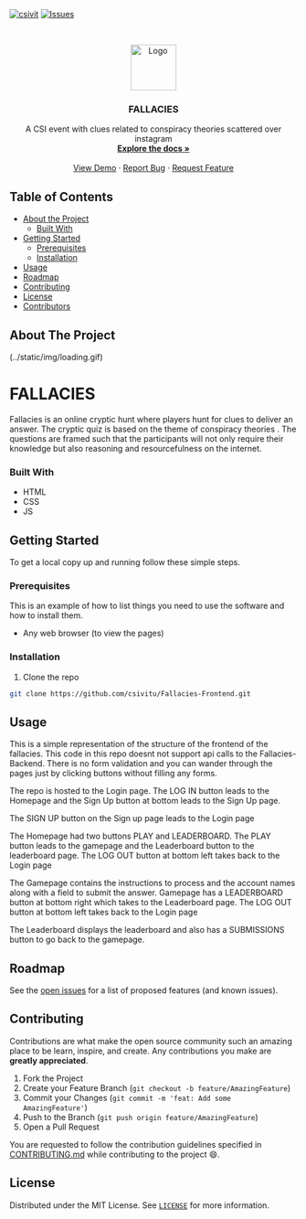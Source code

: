 [![csivit][csivitu-shield]][csivitu-url]
[![Issues][issues-shield]][issues-url]

<!-- PROJECT LOGO -->
<br />
<p align="center">
  <a href="https://github.com/github_username/repo">
    <img src="https://csivit.com/images/favicon.png" alt="Logo" width="80">
  </a>

  <h3 align="center">FALLACIES</h3>

  <p align="center">
    A CSI event with clues related to conspiracy theories scattered over instagram
    <br />
    <a href="https://github.com/csivitu/repo"><strong>Explore the docs »</strong></a>
    <br />
    <br />
    <a href="https://github.com/csivitu/repo">View Demo</a>
    ·
    <a href="https://github.com/csivitu/repo/issues">Report Bug</a>
    ·
    <a href="https://github.com/csivitu/repo/issues">Request Feature</a>
  </p>
</p>



<!-- TABLE OF CONTENTS -->
## Table of Contents

* [About the Project](#about-the-project)
  * [Built With](#built-with)
* [Getting Started](#getting-started)
  * [Prerequisites](#prerequisites)
  * [Installation](#installation)
* [Usage](#usage)
* [Roadmap](#roadmap)
* [Contributing](#contributing)
* [License](#license)
* [Contributors](#contributors-)



<!-- ABOUT THE PROJECT -->
## About The Project

(../static/img/loading.gif)

# FALLACIES
Fallacies is an online cryptic hunt where players hunt for clues to deliver an answer. The cryptic quiz is based on the theme of conspiracy theories . The questions are  framed such that the participants will not only require their knowledge but also reasoning and resourcefulness on the internet.


### Built With

* HTML
* CSS
* JS



<!-- GETTING STARTED -->
## Getting Started

To get a local copy up and running follow these simple steps.

### Prerequisites

This is an example of how to list things you need to use the software and how to install them.
* Any web browser (to view the pages)


### Installation
 
1. Clone the repo
```sh
git clone https://github.com/csivitu/Fallacies-Frontend.git
```



<!-- USAGE EXAMPLES -->
## Usage

This is a simple representation of the structure of the frontend of the fallacies. This code in this repo doesnt not support api calls to the Fallacies-Backend. There is no form validation and you can wander through the pages just by clicking buttons without filling any forms.

The repo is hosted to the Login page. The LOG IN button leads to the Homepage and the Sign Up button at bottom leads to the Sign Up page.

The SIGN UP button on the Sign up page leads to the Login page

The Homepage had two buttons PLAY and LEADERBOARD. The PLAY button leads to the gamepage and the Leaderboard button to the leaderboard page. The LOG OUT button at bottom left takes back to the Login page

The Gamepage contains the instructions to process and the account names along with a field to submit the answer. Gamepage has a LEADERBOARD button at bottom right which takes to the Leaderboard page. The LOG OUT button at bottom left takes back to the Login page

The Leaderboard displays the leaderboard and also has a SUBMISSIONS button to go back to the gamepage.



<!-- ROADMAP -->
## Roadmap

See the [open issues](https://github.com/github_username/repo/issues) for a list of proposed features (and known issues).



<!-- CONTRIBUTING -->
## Contributing

Contributions are what make the open source community such an amazing place to be learn, inspire, and create. Any contributions you make are **greatly appreciated**.

1. Fork the Project
2. Create your Feature Branch (`git checkout -b feature/AmazingFeature`)
3. Commit your Changes (`git commit -m 'feat: Add some AmazingFeature'`)
4. Push to the Branch (`git push origin feature/AmazingFeature`)
5. Open a Pull Request

You are requested to follow the contribution guidelines specified in [CONTRIBUTING.md](./CONTRIBUTING.md) while contributing to the project :smile:.

<!-- LICENSE -->
## License

Distributed under the MIT License. See [`LICENSE`](./LICENSE) for more information.




<!-- MARKDOWN LINKS & IMAGES -->
<!-- https://www.markdownguide.org/basic-syntax/#reference-style-links -->
[csivitu-shield]: https://img.shields.io/badge/csivitu-csivitu-blue
[csivitu-url]: https://csivit.com
[issues-shield]: https://img.shields.io/github/issues/othneildrew/Best-README-Template.svg?style=flat-square
[issues-url]: https://github.com/csivitu/repo/issues
